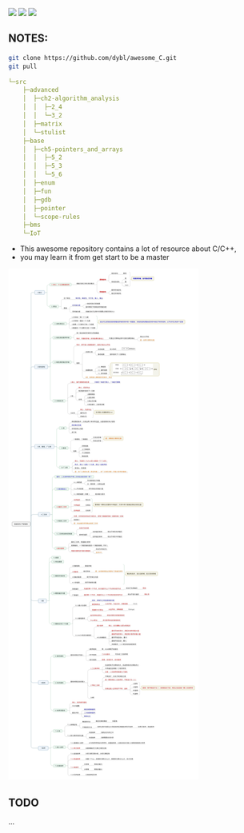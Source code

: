 ![](https://img.shields.io/badge/licence-Apache2.0-ff69b4.svg)
![](https://img.shields.io/badge/upload-pass-0f9d58.svg)
![](https://img.shields.io/badge/awesome-c-ad2dec.svg)

## NOTES:

```bash
git clone https://github.com/dybl/awesome_C.git
git pull
```

```yaml
└─src
    ├─advanced
    │  ├─ch2-algorithm_analysis
    │  │  ├─2_4
    │  │  └─3_2
    │  ├─matrix
    │  └─stulist
    ├─base
    │  ├─ch5-pointers_and_arrays
    │  │  ├─5_2
    │  │  ├─5_3
    │  │  └─5_6
    │  ├─enum
    │  ├─fun
    │  ├─gdb
    │  ├─pointer
    │  └─scope-rules
    ├─bms
    └─IoT
```

- This awesome repository contains a lot of resource about C/C++,
- you may learn it from get start to be a master

![](src/v2-237fc82d87f9fefe839d434e8247cbc7_r.jpg)

## TODO
...
